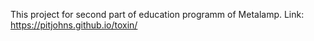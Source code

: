 This project for second part of education programm of Metalamp.
Link: https://pitjohns.github.io/toxin/
